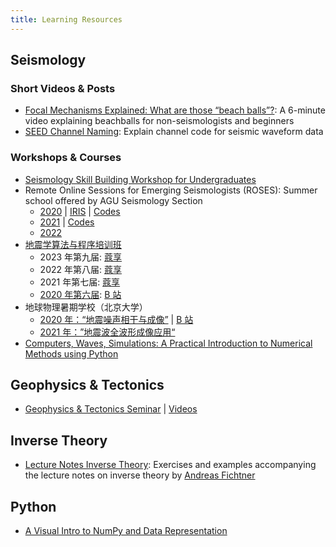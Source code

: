 ```yaml
---
title: Learning Resources
---
```


## Seismology

### Short Videos & Posts

- [Focal Mechanisms Explained: What are those “beach balls”?](https://www.youtube.com/watch?v=MomVOkyDdLo):
  A 6-minute video explaining beachballs for non-seismologists and beginners
- [SEED Channel Naming](https://ds.iris.edu/ds/nodes/dmc/data/formats/seed-channel-naming/):
  Explain channel code for seismic waveform data

### Workshops & Courses

- [Seismology Skill Building Workshop for Undergraduates](https://www.iris.edu/hq/inclass/course/ssbw)
- Remote Online Sessions for Emerging Seismologists (ROSES):
  Summer school offered by AGU Seismology Section
  - [2020](https://connect.agu.org/seismology/roses/roses2020materials) | [IRIS](https://www.iris.edu/hq/inclass/course/roses_2020) |
    [Codes](https://github.com/roseseismo/roses2020)
  - [2021](https://connect.agu.org/seismology/roses/roses2021materials) |
    [Codes](https://github.com/roseseismo/roses2021)
  - [2022](https://www.iris.edu/hq/inclass/course/roses)
- [地震学算法与程序培训班](http://seismo.training.ustc.edu.cn/)
  - 2023 年第九届:
    [蔻享](https://www.koushare.com/live/details/18392)
  - 2022 年第八届:
    [蔻享](https://www.koushare.com/live/details/9410)
  - 2021 年第七届:
    [蔻享](https://www.koushare.com/live/details/2257?vid=13953)
  - [2020 年第六届](https://www.linkresearcher.com/trainings/d65fe2ef-3cc8-4eef-9821-261e3d49a9ae):
    [B 站](https://www.bilibili.com/video/BV1e54y1i7FM)
- 地球物理暑期学校（北京大学）
  - [2020 年：“地震噪声相干与成像”](https://sess2.pku.edu.cn/xwzx/xytz/344137.htm) |
    [B 站](https://space.bilibili.com/668681871?spm_id_from=333.788.b_765f7570696e666f.2)
  - [2021 年：”地震波全波形成像应用“](https://sess2.pku.edu.cn/xwzx/xytz/353510.htm)
- [Computers, Waves, Simulations: A Practical Introduction to Numerical Methods using Python](https://www.coursera.org/learn/computers-waves-simulations)

## Geophysics & Tectonics

- [Geophysics & Tectonics Seminar](https://sites.google.com/g.uky.edu/gtseminar/home?authuser=0) |
  [Videos](https://sites.google.com/g.uky.edu/gtseminar/videos)

## Inverse Theory

- [Lecture Notes Inverse Theory](https://gitlab.com/swp_ethz/public/lecture_notes_inverse_theory):
  Exercises and examples accompanying the lecture notes on inverse theory by
  [Andreas Fichtner](https://erdw.ethz.ch/personen/profil.andreas-fichtner.html)

## Python

- [A Visual Intro to NumPy and Data Representation](http://jalammar.github.io/visual-numpy/)
